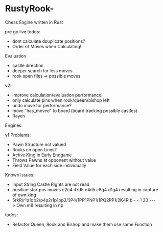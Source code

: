 # RustyRook-
Chess Engine written in Rust

pre go live todos:

- dont calculate douplicate positions?
- Order of Moves when Calculating!

Evaluation
- castle direction
- deeper search for less moves
- rook open files -> possible moves


v2:

- improve calculation/evaluation performance!
- only calculate pins when rook/queen/bishop left
- undo move for performance?
- move "has_moved" to board (board tracking possible castles)
- Rayon


Engines:

v1 Problems:
- Pawn Structure not valued
- Rooks on open Lines?
- Active King in Early Endgame
- Throws Pawns at opponent without value
- Field Value for each side individually


Known Issues:

- Input String Castle Rights are not read
- position startpos moves e2e4 d7d5 e4d5 c8g4 d1g4 resulting in capture of own king
- 5rkR/r1p1qb2/p4p2/1p1pp3/3P4/1PP1PNP1/1PQ2PP1/2K4R b - - 1 20 
---> Own m8 resulting in np

todos:
- Refactor Queen, Rook and Bishop and make them use same Function




